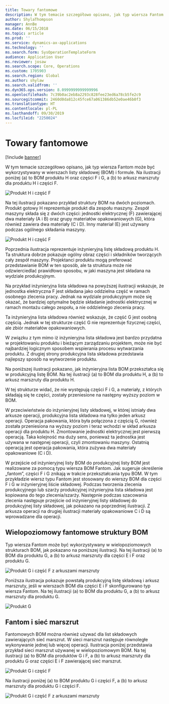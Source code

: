 ```yaml
---
title: Towary fantomowe
description: W tym temacie szczegółowo opisano, jak typ wiersza Fantom może być wykorzystywany w wierszach listy składowej (BOM) i formule w Dynamics 365 Supply Chain Management.
author: ShylaThompson
manager: AnnBe
ms.date: 06/15/2018
ms.topic: article
ms.prod: ''
ms.service: dynamics-ax-applications
ms.technology: ''
ms.search.form: SysOperationTemplateForm
audience: Application User
ms.reviewer: josaw
ms.search.scope: Core, Operations
ms.custom: 1705903
ms.search.region: Global
ms.author: shylaw
ms.search.validfrom: ''
ms.dyn365.ops.version: 8.0999999999999996
ms.openlocfilehash: 7c39b0ac2eb8a2293c828fee23ed6a78cb5fe2c9
ms.sourcegitcommit: 2460d0da812c45fce67a061386db52e0ae46b0f3
ms.translationtype: HT
ms.contentlocale: pl-PL
ms.lasthandoff: 09/30/2019
ms.locfileid: "2250024"
---
```

# <a name="phantom-items"></a>Towary fantomowe

[!include [banner](../includes/banner.md)]

W tym temacie szczegółowo opisano, jak typ wiersza Fantom może być wykorzystywany w wierszach listy składowej (BOM) i formule. Na ilustracji poniżej (a) to BOM produktu H oraz części F i G, a (b) to arkusz marszruty dla produktu H i części F.

![Produkt H i część F](media/product-H-part-F.png)


Na tej ilustracji pokazano przykład struktury BOM na dwóch poziomach. Produkt gotowy H reprezentuje produkt dla zespołu maszyny. Zespół maszyny składa się z dwóch części: jednostki elektrycznej (F) zawierającej dwa materiały (A i B) oraz grupy materiałów opakowaniowych (G), która również zawiera dwa materiały (C i D). Inny materiał (E) jest używany podczas ogólnego składania maszyny.

![Produkt H i część F](media/product-H-part-B.png)

Poprzednia ilustracja reprezentuje inżynieryjną listę składową produktu H. Ta struktura dobrze pokazuje ogólny obraz części i składników tworzących cały zespół maszyny. Projektanci produktu mogą preferować przedstawianie BOM w ten sposób, ale ta struktura może nie odzwierciedlać prawidłowo sposobu, w jaki maszyna jest składana na wydziale produkcyjnym. 

Na przykład inżynieryjna lista składowa na powyższej ilustracji wskazuje, że jednostka elektryczna F jest składana jako oddzielna część w ramach osobnego zlecenia pracy. Jednak na wydziale produkcyjnym może się okazać, że bardziej optymalne będzie składanie jednostki elektrycznej w ramach montażu całego zespołu, a nie oddzielnego zlecenia pracy.

Ta inżynieryjna lista składowa również wskazuje, że część G jest osobną częścią. Jednak w tej strukturze część G nie reprezentuje fizycznej części, ale zbiór materiałów opakowaniowych. 

W związku z tym mimo iż inżynieryjna lista składowa jest bardzo przydatna w projektowaniu produktu i bieżącym zarządzaniu projektem, może nie być najbardziej logicznym sposobem wspierania procesu wytwarzania produktu. Z drugiej strony produkcyjna lista składowa przedstawia najlepszy sposób na wytworzenie produktu.

Na poniższej ilustracji pokazano, jak inżynieryjna lista BOM przekształca się w produkcyjną listę BOM. Na tej ilustracji (a) to BOM dla produktu H, a (b) to arkusz marszruty dla produktu H.

W tej strukturze widać, że nie występują części F i G, a materiały, z których składają się te części, zostały przeniesione na następny wyższy poziom w BOM. 

W przeciwieństwie do inżynieryjnej listy składowej, w której istniały dwa arkusze operacji, produkcyjna lista składowa ma tylko jeden arkusz operacji. Operacja pakowania, która była połączona z częścią G, również została przeniesiona na wyższy poziom i teraz wchodzi w skład arkusza operacji dla produktu H. Zmontowanie jednostki elektrycznej jest pierwszą operacją. Taka kolejność ma duży sens, ponieważ ta jednostka jest używana w następnej operacji, czyli zmontowaniu maszyny. Ostatnią operacją jest operacja pakowania, która zużywa dwa materiały opakowaniowe (C i D).

W przejście od inżynieryjnej listy BOM do produkcyjnej listy BOM jest realizowane za pomocą typu wiersza BOM Fantom. Jak sugeruje określenie „fantom”, części F i G znikają w trakcie przekształcania typu BOM. W tym przykładzie wiersz typu Fantom jest stosowany do wierszy BOM dla części F i G w inżynieryjnej liście składowej. Podczas tworzenia zlecenia produkcyjnego lub szarży produkcyjnej inżynieryjna lista składowa jest kopiowana do tego zlecenia/szarży. Następnie podczas szacowania zlecenia następuje przejście od inżynieryjnej listy składowej do produkcyjnej listy składowej, jak pokazano na poprzedniej ilustracji. Z arkusza operacji na drugiej ilustracji materiały opakowaniowe C i D są wprowadzane dla operacji. 

## <a name="multilevel-phantom-bom-structures"></a>Wielopoziomowy fantomowe struktury BOM
Typ wiersza Fantom może być wykorzystywany w wielopoziomowych strukturach BOM, jak pokazano na poniższej ilustracji. Na tej ilustracji (a) to BOM dla produktu G, a (b) to arkusz marszruty dla części E i F oraz produktu G. 

![Produkt G i część F z arkuszami marszruty](media/product-G-route-sheet-G.png)


Poniższa ilustracja pokazuje powstałą produkcyjną listę składową i arkusz marszruty, jeśli w wierszach BOM dla części E i F skonfigurowano typ wiersza Fantom. Na tej ilustracji (a) to BOM dla produktu G, a (b) to arkusz marszruty dla produktu G.

![Produkt G](media/product-G.png)


## <a name="phantom-and-route-network"></a>Fantom i sieć marszrut
Fantomowych BOM można również używać dla list składowych zawierających sieć marszrut. W sieci marszrut następuje równoległe wykonywanie jednej lub więcej operacji. Ilustracja poniżej przedstawia przykład sieci marszrut używanej w wielopoziomowym BOM. Na tej ilustracji (a) to BOM dla produktów G i F, a (b) to arkusz marszruty dla produktu G oraz części E i F zawierającej sieć marszrut.

![Produkt G i część F](media/product-G-part-F.png)


Na ilustracji poniżej (a) to BOM produktu G i części F, a (b) to arkusz marszruty dla produktu G i części F.

![Produkt G i część F z arkuszami marszruty](media/product-G-part-F-with-route-sheet.png)
